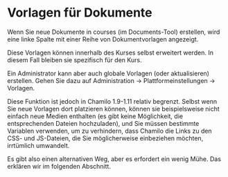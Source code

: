 # Vorlagen für Dokumente

Wenn Sie neue Dokumente in courses \(im Documents-Tool\) erstellen, wird eine linke Spalte mit einer Reihe von Dokumentvorlagen angezeigt.

Diese Vorlagen können innerhalb des Kurses selbst erweitert werden. In diesem Fall bleiben sie spezifisch für den Kurs.

Ein Administrator kann aber auch globale Vorlagen \(oder aktualisieren\) erstellen. Gehen Sie dazu auf Administration -> Plattformeinstellungen -> Vorlagen.

Diese Funktion ist jedoch in Chamilo 1.9-1.11 relativ begrenzt. Selbst wenn Sie neue Vorlagen dort platzieren können, können sie beispielsweise nicht einfach neue Medien enthalten \(es gibt keine Möglichkeit, die entsprechenden Dateien hochzuladen\), und Sie müssen bestimmte Variablen verwenden, um zu verhindern, dass Chamilo die Links zu den CSS- und JS-Dateien, die Sie möglicherweise einbeziehen möchten, irrtümlich umwandelt.

Es gibt also einen alternativen Weg, aber es erfordert ein wenig Mühe. Das erklären wir im folgenden Abschnitt.